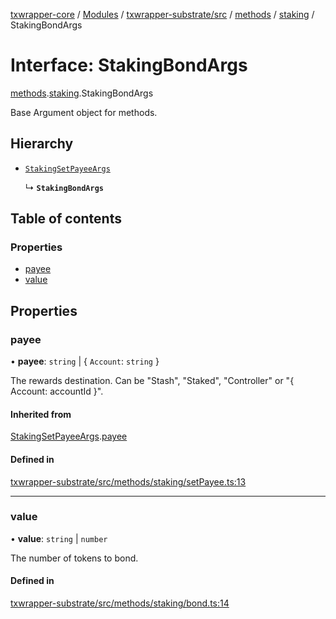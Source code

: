 [txwrapper-core](../README.md) / [Modules](../modules.md) / [txwrapper-substrate/src](../modules/txwrapper_substrate_src.md) / [methods](../modules/txwrapper_substrate_src.methods.md) / [staking](../modules/txwrapper_substrate_src.methods.staking.md) / StakingBondArgs

# Interface: StakingBondArgs

[methods](../modules/txwrapper_substrate_src.methods.md).[staking](../modules/txwrapper_substrate_src.methods.staking.md).StakingBondArgs

Base Argument object for methods.

## Hierarchy

- [`StakingSetPayeeArgs`](txwrapper_substrate_src.methods.staking.StakingSetPayeeArgs.md)

  ↳ **`StakingBondArgs`**

## Table of contents

### Properties

- [payee](txwrapper_substrate_src.methods.staking.StakingBondArgs.md#payee)
- [value](txwrapper_substrate_src.methods.staking.StakingBondArgs.md#value)

## Properties

### payee

• **payee**: `string` \| \{ `Account`: `string`  }

The rewards destination. Can be "Stash", "Staked", "Controller" or "{ Account: accountId }".

#### Inherited from

[StakingSetPayeeArgs](txwrapper_substrate_src.methods.staking.StakingSetPayeeArgs.md).[payee](txwrapper_substrate_src.methods.staking.StakingSetPayeeArgs.md#payee)

#### Defined in

[txwrapper-substrate/src/methods/staking/setPayee.ts:13](https://github.com/paritytech/txwrapper-core/blob/a09c1f6/packages/txwrapper-substrate/src/methods/staking/setPayee.ts#L13)

___

### value

• **value**: `string` \| `number`

The number of tokens to bond.

#### Defined in

[txwrapper-substrate/src/methods/staking/bond.ts:14](https://github.com/paritytech/txwrapper-core/blob/a09c1f6/packages/txwrapper-substrate/src/methods/staking/bond.ts#L14)
